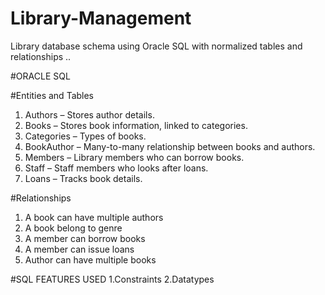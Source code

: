 # Library-Management
Library database schema using Oracle SQL with normalized tables and relationships ..


#ORACLE SQL

#Entities and Tables
1. Authors – Stores author details.
2. Books – Stores book information, linked to categories.
3. Categories – Types of books.
4. BookAuthor – Many-to-many relationship between books and authors.
5. Members – Library members who can borrow books.
6. Staff – Staff members who looks after loans.
7. Loans – Tracks book details.


#Relationships
1. A book can have multiple authors
2. A book belong to genre
3. A member can borrow books
4. A member can issue loans
5. Author can have multiple books

#SQL FEATURES USED
1.Constraints 
2.Datatypes
